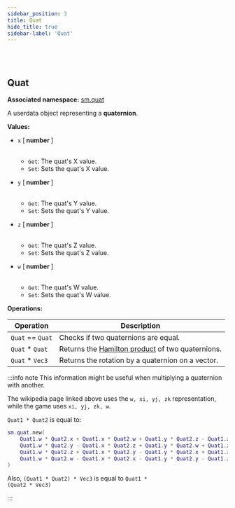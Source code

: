 ```yaml
---
sidebar_position: 3
title: Quat
hide_title: true
sidebar-label: 'Quat'
---
```


<br></br>

## Quat

**Associated namespace:** [sm.quat](/docs/Terrain-Script-Environment/Static-Functions/sm.quat)

A userdata object representing a <strong>quaternion</strong>.

<strong>Values:</strong>

- <code>x</code> [<strong> number </strong>] <br></br>

	- <code>Get</code>: The quat's X value.
	- <code>Set</code>: Sets the quat's X value.


- <code>y</code> [<strong> number </strong>] <br></br>

	- <code>Get</code>: The quat's Y value.
	- <code>Set</code>: Sets the quat's Y value.


- <code>z</code> [<strong> number </strong>] <br></br>

	- <code>Get</code>: The quat's Z value.
	- <code>Set</code>: Sets the quat's Z value.


- <code>w</code> [<strong> number </strong>] <br></br>

	- <code>Get</code>: The quat's W value.
	- <code>Set</code>: Sets the quat's W value.


<strong>Operations:</strong>

| Operation   | Description |
| ----------- | ----------- |
| <code>Quat</code> == <code>Quat</code> | Checks if two quaternions are equal. |
| <code>Quat</code> * <code>Quat</code> | Returns the [Hamilton product](https://en.wikipedia.org/wiki/Quaternion#Hamilton_product) of two quaternions. |
| <code>Quat</code> * <code>Vec3</code> | Returns the rotation by a quaternion on a vector. |

:::info note
This information might be useful when multiplying a quaternion with another.

The wikipedia page linked above uses the <code>w, xi, yj, zk</code> representation, while the game uses <code>xi, yj, zk, w</code>.

<code>Quat1 &#42; Quat2</code> is equal to:

```lua
sm.quat.new(
    Quat1.w * Quat2.x + Quat1.x * Quat2.w + Quat1.y * Quat2.z - Quat1.z * Quat2.y,
    Quat1.w * Quat2.y - Quat1.x * Quat2.z + Quat1.y * Quat2.w + Quat1.z * Quat2.x,
    Quat1.w * Quat2.z + Quat1.x * Quat2.y - Quat1.y * Quat2.x + Quat1.z * Quat2.w,
    Quat1.w * Quat2.w - Quat1.x * Quat2.x - Quat1.y * Quat2.y - Quat1.z * Quat2.z
)
```

Also, <code>(Quat1 &#42; Quat2) &#42; Vec3</code> is equal to <code>Quat1 &#42; (Quat2 &#42; Vec3)</code>

:::